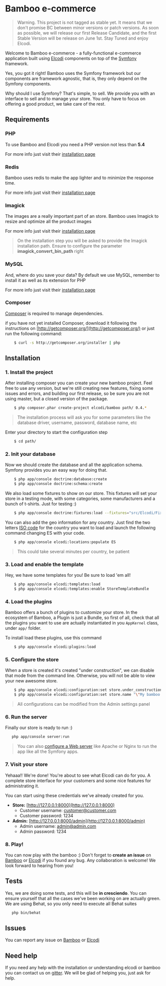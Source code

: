Bamboo e-commerce
=================

> Warning. This project is not tagged as stable yet. It means that we don't
> promise BC between minor versions or patch versions. As soon as possible, we
> will release our first Release Candidate, and the first Stable Version will
> be release on June 1st. Stay Tuned and enjoy Elcodi.

Welcome to Bamboo e-commerce - a fully-functional e-commerce application built
using [Elcodi] components on top of the
[Symfony] framework.

Yes, you got it right! Bamboo uses the Symfony framework but our components are
framework agnostic, that is, they only depend on the Symfony components.

Why should I use Symfony?
That's simple, to sell. We provide you with an interface to sell and to manage
your store. You only have to focus on offering a good product, we take care of
the rest.

## Requirements

### PHP
To use Bamboo and Elcodi you need a PHP version not less than **5.4**

For more info just visit their
[installation page](http://php.net/manual/en/install.php)

### Redis
Bamboo uses redis to make the app lighter and to minimize the response time.

For more info just visit their
[installation page](http://redis.io/topics/quickstart)

### Imagick
The images are a really important part of an store. Bamboo uses Imagick to
resize and optimize all the product images

For more info just visit their
[installation page](http://php.net/manual/en/imagick.setup.php)

> On the installation step you will be asked to provide the Imagick installation
> path. Ensure to configure the parameter **imagick_convert_bin_path** right

### MySQL
And, where do you save your data? By default we use MySQL, remember to install
it as well as its extension for PHP

For more info just visit their
[installation page](http://dev.mysql.com/doc/refman/5.1/en/installing.html)

### Composer
[Composer] is required to manage dependencies.

if you have not yet installed Composer, download it following the instructions
on [http://getcomposer.org/](http://getcomposer.org/) or just run the following
command:

```bash
    $ curl -s http://getcomposer.org/installer | php
```

## Installation

### 1. Install the project

After installing composer you can create your new bamboo project. Feel free to
use any version, but we're still creating new features, fixing some issues and
errors, and building our first release, so be sure you are not using master, but
a closed version of the package.

```bash
    $ php composer.phar create-project elcodi/bamboo path/ 0.4.*
```

> The installation process will ask you for some parameters like the database
> driver, username, password, database name, etc

Enter your directory to start the configuration step

```bash
    $ cd path/
```

### 2. Init your database

Now we should create the database and all the application schema. Symfony
provides you an easy way for doing that.

```bash
    $ php app/console doctrine:database:create
    $ php app/console doctrine:schema:create
```

We also load some fixtures to show on our store. This fixtures will set your
store in a testing mode, with some categories, some manufacturers and a bunch of
t-shirts. Just for testing :)

```bash
    $ php app/console doctrine:fixtures:load --fixtures="src/Elcodi/Fixtures" --no-interaction
```

You can also add the geo information for any country. Just find the two letters
[ISO code](http://en.wikipedia.org/wiki/ISO_3166-1#Current_codes) for the
country you want to load and launch the following command changing ES with your
code.

```bash
    $ php app/console elcodi:locations:populate ES
```

> This could take several minutes per country, be patient

### 3. Load and enable the template

Hey, we have some templates for you! Be sure to load 'em all!

```bash
    $ php app/console elcodi:templates:load
    $ php app/console elcodi:templates:enable StoreTemplateBundle
```

### 4. Load the plugins

Bamboo offers a bunch of plugins to customize your store. In the ecosystem of
Bamboo, a Plugin is just a Bundle, so first of all, check that all the plugins
you want to use are actually instantiated in you `AppKernel` class, under `app/`
folder.

To install load these plugins, use this command

```bash
    $ php app/console elcodi:plugins:load
```

### 5. Configure the store

When a store is created it's created "under construction", we can disable that
mode from the command line. Otherwise, you will not be able to view your new
awesome store.

```bash
    $ php app/console elcodi:configuration:set store.under_construction "0"
    $ php app/console elcodi:configuration:set store.name "\"My bamboo store\""
```

> All configurations can be modified from the Admin settings panel

### 6. Run the server

Finally our store is ready to run :)

```bash
   php app/console server:run
```

> You can also [configure a Web server] like Apache or Nginx to run the app like
> all the Symfony apps.

### 7. Visit your store

Yehaaa!! We're done! You're about to see what Elcodi can do for you. A complete
store interface for your customers and some nice features for administrating it.

You can start using these credentials we've already created for you.

- **Store:** [http://127.0.0.1:8000](http://127.0.0.1:8000)
    - Customer username: customer@customer.com
    - Customer password: 1234
- **Admin:** [http://127.0.0.1:8000/admin](http://127.0.0.1:8000/admin)
    - Admin username: admin@admin.com
    - Admin password: 1234

### 8. Play!

You can now play with the bamboo :)
Don't forget to **create an issue** on
[Bamboo](https://github.com/elcodi/bamboo/issues) or
[Elcodi](https://github.com/elcodi/elcodi/issues) if you found any bug.
Any collaboration is welcome! We look forward to hearing from you!

## Tests

Yes, we are doing some tests, and this will be **in cresciendo**. You can ensure
yourself that all the cases we've been working on are actually green. We are
using Behat, so you only need to execute all Behat suites

```bash
   php bin/behat
```

## Issues

You can report any issue on [Bamboo](https://github.com/elcodi/bamboo/issues) or
[Elcodi](https://github.com/elcodi/elcodi/issues)

## Need help

If you need any help with the installation or understanding elcodi or bamboo you
can contact us on [gitter](https://gitter.im/elcodi/elcodi).
We will be glad of helping you, just ask for help.


[Composer]: http://getcomposer.org/
[Symfony]: http://symfony.com
[Elcodi]: https://github.com/elcodi/elcodi
[configure a Web server]: http://symfony.com/doc/current/cookbook/configuration/web_server_configuration.html
